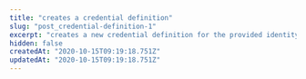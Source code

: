 ```yaml
---
title: "creates a credential definition"
slug: "post_credential-definition-1"
excerpt: "creates a new credential definition for the provided identity and based on given credential template"
hidden: false
createdAt: "2020-10-15T09:19:18.751Z"
updatedAt: "2020-10-15T09:19:18.751Z"
---
```

